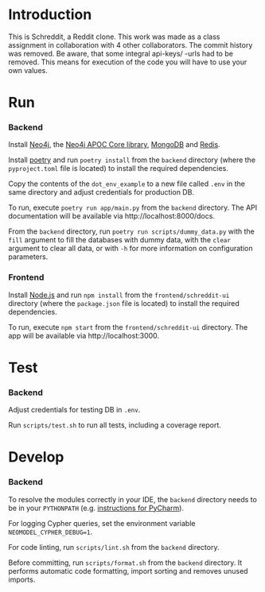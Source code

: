 # Introduction
This is Schreddit, a Reddit clone. This work was made as a class assignment in collaboration with 4 other collaborators. 
The commit history was removed. Be aware, that some integral api-keys/ -urls had to be removed. This means for execution of the code you will have to use your own values.

# Run
### Backend
Install [Neo4j](https://neo4j.com/download/), the [Neo4j APOC Core library](https://neo4j.com/labs/apoc/4.3/installation/), [MongoDB](https://www.mongodb.com/try/download/community) and [Redis](https://redis.io/download).

Install [poetry](https://python-poetry.org/docs/#installation) and run `poetry install` from the `backend` directory (where the `pyproject.toml` file is located) to install the required dependencies.

Copy the contents of the `dot_env_example` to a new file called `.env` in the same directory and adjust credentials for production DB.

To run, execute `poetry run app/main.py` from the `backend` directory.
The API documentation will be available via http://localhost:8000/docs.

From the `backend` directory, run `poetry run scripts/dummy_data.py` with the `fill` argument to fill the databases with dummy data, with the `clear` argument to clear all data, or with `-h` for more information on configuration parameters.

### Frontend
Install [Node.js](https://nodejs.org/en/download/) and run `npm install` from the `frontend/schreddit-ui` directory (where the `package.json` file is located) to install the required dependencies.

To run, execute `npm start` from the `frontend/schreddit-ui` directory.
The app will be available via http://localhost:3000.

# Test
### Backend
Adjust credentials for testing DB in `.env`. 

Run `scripts/test.sh` to run all tests, including a coverage report.

# Develop
### Backend
To resolve the modules correctly in your IDE, the `backend` directory needs to be in your `PYTHONPATH` (e.g. [instructions for PyCharm](https://www.jetbrains.com/help/pycharm/installing-uninstalling-and-reloading-interpreter-paths.html)).

For logging Cypher queries, set the environment variable `NEOMODEL_CYPHER_DEBUG=1`.

For code linting, run `scripts/lint.sh` from the `backend` directory.

Before committing, run `scripts/format.sh` from the `backend` directory.
It performs automatic code formatting, import sorting and removes unused imports.
